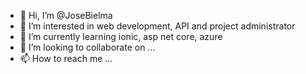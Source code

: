 - 👋 Hi, I’m @JoseBielma
- 👀 I’m interested in web development, API and project administrator
- 🌱 I’m currently learning ionic, asp net core, azure
- 💞️ I’m looking to collaborate on ...
- 📫 How to reach me ...

<!---
JoseBielma/JoseBielma is a ✨ special ✨ repository because its `README.md` (this file) appears on your GitHub profile.
You can click the Preview link to take a look at your changes.
--->
